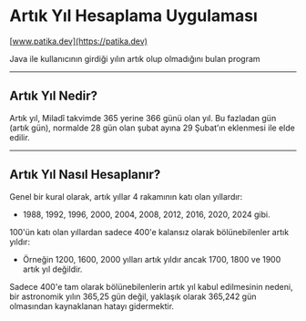 # Artık Yıl  Hesaplama Uygulaması

[www.patika.dev](https://patika.dev)

Java ile kullanıcının girdiği yılın artık olup olmadığını bulan program

---------------------------------------------------------------------------------------------

## Artık Yıl Nedir?

Artık yıl, Miladî takvimde 365 yerine 366 günü olan yıl. Bu fazladan gün (artık gün), normalde 28 gün olan şubat ayına 29 Şubat’ın eklenmesi ile elde edilir.

------------------

## Artık Yıl Nasıl Hesaplanır?

Genel bir kural olarak, artık yıllar 4 rakamının katı olan yıllardır:

- 1988, 1992, 1996, 2000, 2004, 2008, 2012, 2016, 2020, 2024 gibi.

100'ün katı olan yıllardan sadece 400'e kalansız olarak bölünebilenler artık yıldır:

- Örneğin 1200, 1600, 2000 yılları artık yıldır ancak 1700, 1800 ve 1900 artık yıl değildir.

Sadece 400'e tam olarak bölünebilenlerin artık yıl kabul edilmesinin nedeni, bir astronomik yılın 365,25 gün değil, yaklaşık olarak 365,242 gün olmasından kaynaklanan hatayı gidermektir.
